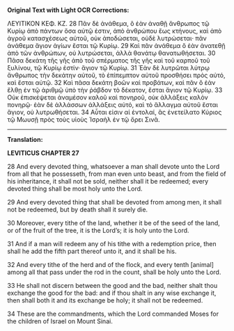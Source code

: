 **Original Text with Light OCR Corrections:**

ΛΕΥΙΤΙΚΟΝ ΚΕΦ. ΚΖ.
28 Πᾶν δὲ ἀνάθεμα, ὃ ἐὰν ἀναθῇ ἄνθρωπος τῷ Κυρίῳ ἀπὸ πάντων ὅσα αὐτῷ ἐστιν, ἀπὸ ἀνθρώπου ἕως κτήνους, καὶ ἀπὸ ἀγροῦ κατασχέσεως αὐτοῦ, οὐκ ἀποδώσεται, οὐδὲ λυτρώσεται· πᾶν ἀνάθεμα ἅγιον ἁγίων ἔσται τῷ Κυρίῳ.
29 Καὶ πᾶν ἀνάθεμα ὃ ἐὰν ἀνατεθῇ ἀπὸ τῶν ἀνθρώπων, οὐ λυτρώσεται, ἀλλὰ θανάτῳ θανατωθήσεται.
30 Πᾶσα δεκάτη τῆς γῆς ἀπὸ τοῦ σπέρματος τῆς γῆς καὶ τοῦ καρποῦ τοῦ ξυλίνου, τῷ Κυρίῳ ἐστίν· ἅγιον τῷ Κυρίῳ.
31 Ἐὰν δὲ λυτρῶται λύτρῳ ἄνθρωπος τὴν δεκάτην αὐτοῦ, τὸ ἐπίπεμπτον αὐτοῦ προσθήσει πρὸς αὐτό, καὶ ἔσται αὐτῷ.
32 Καὶ πᾶσα δεκάτη βοῶν καὶ προβάτων, καὶ πᾶν ὃ ἐὰν ἔλθῃ ἐν τῷ ἀριθμῷ ὑπὸ τὴν ῥάβδον τὸ δέκατον, ἔσται ἅγιον τῷ Κυρίῳ.
33 Οὐκ ἐπισκέψεται ἀναμέσον καλοῦ καὶ πονηροῦ, οὐκ ἀλλάξεις καλὸν πονηρῷ· ἐὰν δὲ ἀλλάσσων ἀλλάξεις αὐτό, καὶ τὸ ἄλλαγμα αὐτοῦ ἔσται ἅγιον, οὐ λυτρωθήσεται.
34 Αὗται εἰσιν αἱ ἐντολαί, ἃς ἐνετείλατο Κύριος τῷ Μωυσῇ πρὸς τοὺς υἱοὺς Ἰσραὴλ ἐν τῷ ὄρει Σινᾶ.

---

**Translation:**

**LEVITICUS CHAPTER 27**

28 And every devoted thing, whatsoever a man shall devote unto the Lord from all that he possesseth, from man even unto beast, and from the field of his inheritance, it shall not be sold, neither shall it be redeemed; every devoted thing shall be most holy unto the Lord.

29 And every devoted thing that shall be devoted from among men, it shall not be redeemed, but by death shall it surely die.

30 Moreover, every tithe of the land, whether it be of the seed of the land, or of the fruit of the tree, it is the Lord’s; it is holy unto the Lord.

31 And if a man will redeem any of his tithe with a redemption price, then shall he add the fifth part thereof unto it, and it shall be his.

32 And every tithe of the herd and of the flock, and every tenth [animal] among all that pass under the rod in the count, shall be holy unto the Lord.

33 He shall not discern between the good and the bad, neither shalt thou exchange the good for the bad: and if thou shalt in any wise exchange it, then shall both it and its exchange be holy; it shall not be redeemed.

34 These are the commandments, which the Lord commanded Moses for the children of Israel on Mount Sinai.